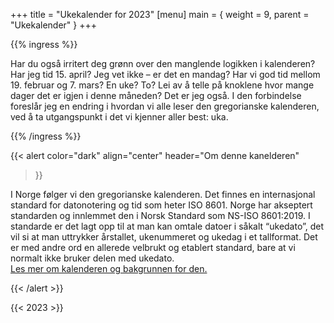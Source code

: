 +++
title = "Ukekalender for 2023"
[menu]
main = { weight = 9, parent = "Ukekalender" }
+++

<!-- markdownlint-disable MD033 -->

{{% ingress %}}

Har du også irritert deg grønn over den manglende logikken i kalenderen?
Har jeg tid 15. april? Jeg vet ikke – er det en mandag?
Har vi god tid mellom 19. februar og 7. mars? En uke? To?
Lei av å telle på knoklene hvor mange dager det er igjen i denne måneden? Det er jeg også.
I den forbindelse foreslår jeg en endring i hvordan vi alle leser den gregorianske kalenderen,
ved å ta utgangspunkt i det vi kjenner aller best: uka.

{{% /ingress %}}

{{< alert
 color="dark"
 align="center"
 header="Om denne kanelderen"
>}}

I Norge følger vi den gregorianske kalenderen. Det finnes en internasjonal standard for
datonotering og tid som heter ISO 8601. Norge har akseptert standarden og innlemmet den
i Norsk Standard som NS-ISO 8601:2019. I standarde er det lagt opp til at man kan omtale
datoer i såkalt “ukedato”, det vil si at man uttrykker årstallet, ukenummeret og ukedag
i et tallformat. Det er med andre ord en allerede velbrukt og etablert standard, bare
at vi normalt ikke bruker delen med ukedato.<br> <a href="../ukekalender-om">Les mer om
kalenderen og bakgrunnen for den.</a>

{{< /alert >}}

{{< 2023 >}}
